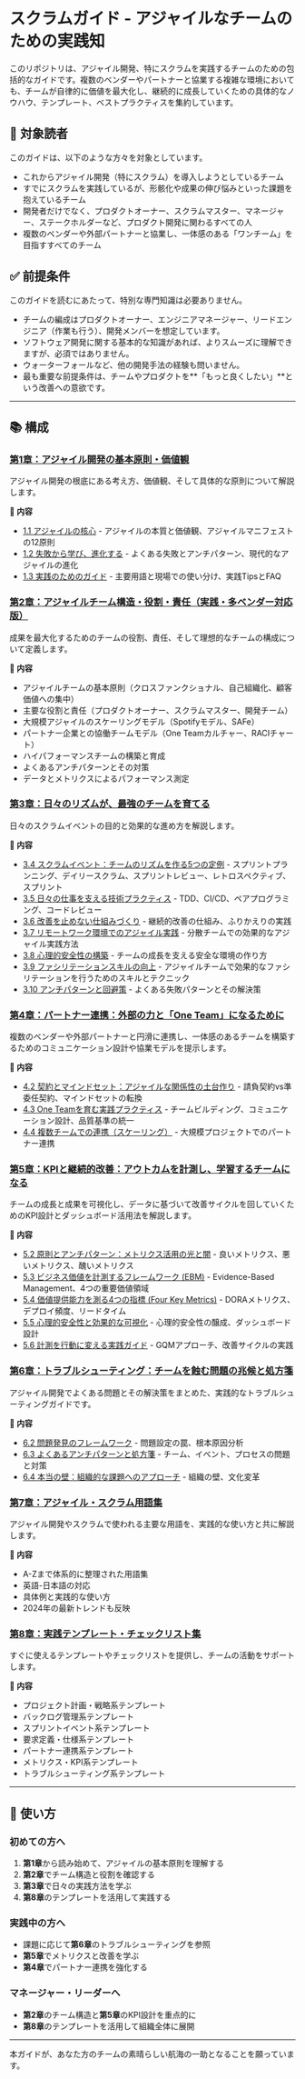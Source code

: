 # スクラムガイド - アジャイルなチームのための実践知

このリポジトリは、アジャイル開発、特にスクラムを実践するチームのための包括的なガイドです。複数のベンダーやパートナーと協業する複雑な環境においても、チームが自律的に価値を最大化し、継続的に成長していくための具体的なノウハウ、テンプレート、ベストプラクティスを集約しています。

## 🎯 対象読者

このガイドは、以下のような方々を対象としています。

*   これからアジャイル開発（特にスクラム）を導入しようとしているチーム
*   すでにスクラムを実践しているが、形骸化や成果の伸び悩みといった課題を抱えているチーム
*   開発者だけでなく、プロダクトオーナー、スクラムマスター、マネージャー、ステークホルダーなど、プロダクト開発に関わるすべての人
*   複数のベンダーや外部パートナーと協業し、一体感のある「ワンチーム」を目指すすべてのチーム

## ✅ 前提条件

このガイドを読むにあたって、特別な専門知識は必要ありません。

*   チームの編成はプロダクトオーナー、エンジニアマネージャー、リードエンジニア（作業も行う）、開発メンバーを想定しています。
*   ソフトウェア開発に関する基本的な知識があれば、よりスムーズに理解できますが、必須ではありません。
*   ウォーターフォールなど、他の開発手法の経験も問いません。
*   最も重要な前提条件は、チームやプロダクトを**「もっと良くしたい」**という改善への意欲です。

---

## 📚 構成

### [第1章：アジャイル開発の基本原則・価値観](./スクラムガイド/01_agile_principles/index.md)
アジャイル開発の根底にある考え方、価値観、そして具体的な原則について解説します。

**📖 内容**
- [1.1 アジャイルの核心](./スクラムガイド/01_agile_principles/01_01_core_principles.md) - アジャイルの本質と価値観、アジャイルマニフェストの12原則
- [1.2 失敗から学び、進化する](./スクラムガイド/01_agile_principles/01_02_pitfalls_and_evolution.md) - よくある失敗とアンチパターン、現代的なアジャイルの進化
- [1.3 実践のためのガイド](./スクラムガイド/01_agile_principles/01_03_practical_guide.md) - 主要用語と現場での使い分け、実践TipsとFAQ

### [第2章：アジャイルチーム構造・役割・責任（実践・多ベンダー対応版）](./スクラムガイド/02_team_structure/index.md)
成果を最大化するためのチームの役割、責任、そして理想的なチームの構成について定義します。

**📖 内容**
- アジャイルチームの基本原則（クロスファンクショナル、自己組織化、顧客価値への集中）
- 主要な役割と責任（プロダクトオーナー、スクラムマスター、開発チーム）
- 大規模アジャイルのスケーリングモデル（Spotifyモデル、SAFe）
- パートナー企業との協働チームモデル（One Teamカルチャー、RACIチャート）
- ハイパフォーマンスチームの構築と育成
- よくあるアンチパターンとその対策
- データとメトリクスによるパフォーマンス測定

### [第3章：日々のリズムが、最強のチームを育てる](./スクラムガイド/03_daily_team_guide/index.md)
日々のスクラムイベントの目的と効果的な進め方を解説します。

**📖 内容**
- [3.4 スクラムイベント：チームのリズムを作る5つの定例](./スクラムガイド/03_daily_team_guide/03_01_scrum_events.md) - スプリントプランニング、デイリースクラム、スプリントレビュー、レトロスペクティブ、スプリント
- [3.5 日々の仕事を支える技術プラクティス](./スクラムガイド/03_daily_team_guide/03_02_technical_practices.md) - TDD、CI/CD、ペアプログラミング、コードレビュー
- [3.6 改善を止めない仕組みづくり](./スクラムガイド/03_daily_team_guide/03_03_kaizen_mechanism.md) - 継続的改善の仕組み、ふりかえりの実践
- [3.7 リモートワーク環境でのアジャイル実践](./スクラムガイド/03_daily_team_guide/03_04_remote_agile_practices.md) - 分散チームでの効果的なアジャイル実践方法
- [3.8 心理的安全性の構築](./スクラムガイド/03_daily_team_guide/03_05_psychological_safety.md) - チームの成長を支える安全な環境の作り方
- [3.9 ファシリテーションスキルの向上](./スクラムガイド/03_daily_team_guide/03_06_facilitation_skills.md) - アジャイルチームで効果的なファシリテーションを行うためのスキルとテクニック
- [3.10 アンチパターンと回避策](./スクラムガイド/03_daily_team_guide/03_07_antipatterns.md) - よくある失敗パターンとその解決策

### [第4章：パートナー連携：外部の力と「One Team」になるために](./スクラムガイド/04_partner_collaboration/index.md)
複数のベンダーや外部パートナーと円滑に連携し、一体感のあるチームを構築するためのコミュニケーション設計や協業モデルを提示します。

**📖 内容**
- [4.2 契約とマインドセット：アジャイルな関係性の土台作り](./スクラムガイド/04_partner_collaboration/04_01_contract_and_mindset.md) - 請負契約vs準委任契約、マインドセットの転換
- [4.3 One Teamを育む実践プラクティス](./スクラムガイド/04_partner_collaboration/04_02_one_team_practices.md) - チームビルディング、コミュニケーション設計、品質基準の統一
- [4.4 複数チームでの連携（スケーリング）](./スクラムガイド/04_partner_collaboration/04_03_scaling_with_partners.md) - 大規模プロジェクトでのパートナー連携

### [第5章：KPIと継続的改善：アウトカムを計測し、学習するチームになる](./スクラムガイド/05_kpi_and_improvement/index.md)
チームの成長と成果を可視化し、データに基づいて改善サイクルを回していくためのKPI設計とダッシュボード活用法を解説します。

**📖 内容**
- [5.2 原則とアンチパターン：メトリクス活用の光と闇](./スクラムガイド/05_kpi_and_improvement/05_01_principles_and_antipatterns.md) - 良いメトリクス、悪いメトリクス、醜いメトリクス
- [5.3 ビジネス価値を計測するフレームワーク (EBM)](./スクラムガイド/05_kpi_and_improvement/05_02_ebm_for_value_maximization.md) - Evidence-Based Management、4つの重要価値領域
- [5.4 価値提供能力を測る4つの指標 (Four Key Metrics)](./スクラムガイド/05_kpi_and_improvement/05_03_four_key_metrics.md) - DORAメトリクス、デプロイ頻度、リードタイム
- [5.5 心理的安全性と効果的な可視化](./スクラムガイド/05_kpi_and_improvement/05_04_safety_and_visualization.md) - 心理的安全性の醸成、ダッシュボード設計
- [5.6 計測を行動に変える実践ガイド](./スクラムガイド/05_kpi_and_improvement/05_05_putting_into_action.md) - GQMアプローチ、改善サイクルの実践

### [第6章：トラブルシューティング：チームを蝕む問題の兆候と処方箋](./スクラムガイド/06_troubleshooting/index.md)
アジャイル開発でよくある問題とその解決策をまとめた、実践的なトラブルシューティングガイドです。

**📖 内容**
- [6.2 問題発見のフレームワーク](./スクラムガイド/06_troubleshooting/06_01_problem_finding.md) - 問題設定の罠、根本原因分析
- [6.3 よくあるアンチパターンと処方箋](./スクラムガイド/06_troubleshooting/06_02_antipatterns_and_solutions.md) - チーム、イベント、プロセスの問題と対策
- [6.4 本当の壁：組織的な課題へのアプローチ](./スクラムガイド/06_troubleshooting/06_03_organizational_issues.md) - 組織の壁、文化変革

### [第7章：アジャイル・スクラム用語集](./スクラムガイド/07_glossary/index.md)
アジャイル開発やスクラムで使われる主要な用語を、実践的な使い方と共に解説します。

**📖 内容**
- A-Zまで体系的に整理された用語集
- 英語-日本語の対応
- 具体例と実践的な使い方
- 2024年の最新トレンドも反映

### [第8章：実践テンプレート・チェックリスト集](./スクラムガイド/08_templates_and_checklists/index.md)
すぐに使えるテンプレートやチェックリストを提供し、チームの活動をサポートします。

**📖 内容**
- プロジェクト計画・戦略系テンプレート
- バックログ管理系テンプレート
- スプリントイベント系テンプレート
- 要求定義・仕様系テンプレート
- パートナー連携系テンプレート
- メトリクス・KPI系テンプレート
- トラブルシューティング系テンプレート

---

## 🚀 使い方

### 初めての方へ
1. **第1章**から読み始めて、アジャイルの基本原則を理解する
2. **第2章**でチーム構造と役割を確認する
3. **第3章**で日々の実践方法を学ぶ
4. **第8章**のテンプレートを活用して実践する

### 実践中の方へ
- 課題に応じて**第6章**のトラブルシューティングを参照
- **第5章**でメトリクスと改善を学ぶ
- **第4章**でパートナー連携を強化する

### マネージャー・リーダーへ
- **第2章**のチーム構造と**第5章**のKPI設計を重点的に
- **第8章**のテンプレートを活用して組織全体に展開

---

本ガイドが、あなた方のチームの素晴らしい航海の一助となることを願っています。 